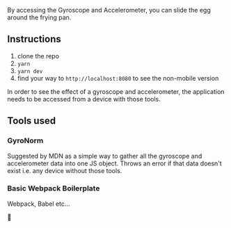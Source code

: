 By accessing the Gyroscope and Accelerometer, you can slide the egg around the frying pan.

## Instructions

1. clone the repo
2. `yarn`
3. `yarn dev`
4. find your way to `http://localhost:8080` to see the non-mobile version

In order to see the effect of a gyroscope and accelerometer, the application needs to be accessed from a device with those tools.

## Tools used

### GyroNorm

Suggested by MDN as a simple way to gather all the gyroscope and accelerometer data into one JS object. Throws an error if that data doesn't exist i.e. any device without those tools.

### Basic Webpack Boilerplate

Webpack, Babel etc...

🍳
